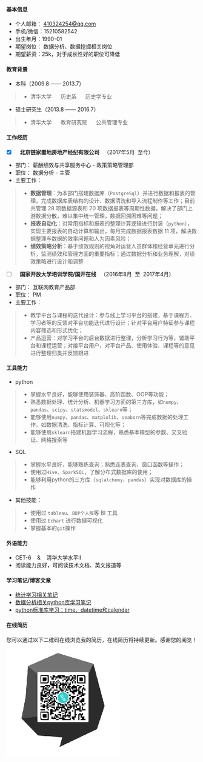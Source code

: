#### 基本信息
* 个人邮箱： 410324254@qq.com
* 手机/微信：15210582542
* 出生年月：1990-01
* 期望岗位： 数据分析、数据挖掘相关岗位
* 期望薪资：25k，对于成长性好的职位可降低 

#### 教育背景
* 本科（2009.8 —— 2013.7）
> * 清华大学  &nbsp;&nbsp;&nbsp;&nbsp; 历史系  &nbsp;&nbsp;&nbsp;&nbsp; 历史学专业
* 硕士研究生（2013.8 —— 2016.7）
> * 清华大学  &nbsp;&nbsp;&nbsp;&nbsp;  教育研究院   &nbsp;&nbsp;&nbsp;&nbsp; 公共管理专业


#### 工作经历
-[x] &nbsp;&nbsp; **北京链家置地房地产经纪有限公司** &nbsp;&nbsp;（2017年5月&nbsp;&nbsp;至今）
- 部门： 薪酬绩效与共享服务中心 - 政策策略管理部
- 职位： 数据分析 - 主管
- 主要工作：
> * **数据管理**：为本部门搭建数据库（`PostgreSql`）并进行数据和报表的管理，完成数据库表结构的设计、数据清洗和导入流程制作等工作；目前共管理 28 项数据源表和 20 项数据报表等周期性数据，解决了部门上游数据分散，难以集中统一管理，数据回溯困难等问题；
> * **报表自动化**：对常用指标和报表的整理计算逻辑进行封装（`python`），实现主要报表的自动计算和输出，每月完成数据报表数据 11 项，解决数据整理与数据的效率问题和人为因素风险；
> * **绩效策略分析**：基于绩效规则的视角对运营人员群体和经营单元进行分析，监测绩效和管理方面的重要指标；通过数据分析和业务理解，对绩效策略进行设计和调整

 -[ ] &nbsp;&nbsp; **国家开放大学培训学院/国开在线** &nbsp;&nbsp;（2016年8月&nbsp;&nbsp;至&nbsp;&nbsp;2017年4月）
- 部门： 互联网教育产品部
- 职位： PM
- 主要工作：
> * 教学平台与课程的迭代设计：参与线上学习平台的搭建，基于课程方、学习者等的反馈对平台功能迭代进行设计；针对平台用户特征参与课程内容筛选和形式优化；
> * 产品运营：对学习平台的后台数据进行整理，分析学习行为等，辅助平台和课程运营；对接平台用户，对平台产品、使用体验、课程等的意见进行整理归类并反馈跟进

#### 工具能力
* python
> * 掌握水平良好，能够使用装饰器、高阶函数、OOP等功能；
> * 熟悉数据处理、统计分析、机器学习方面的第三方库，如`numpy`、`pandas`、`scipy`、`statsmodel`、`sklearn`等；
> * 能够使用`numpy`、`pandas`、`matplolib`、`seaborn`等完成数据的处理工作，如数据清洗、指标计算、可视化等；
> * 能够使用`sklearn`搭建机器学习流程，熟悉基本模型的参数、交叉验证、网格搜索等


* SQL
> * 掌握水平良好，能够熟练查询；熟悉连表查询，窗口函数等操作；
> * 使用过`Hive`、`SparkSQL`，了解分布式数据库的使用；
> * 能够利用python的三方库（`sqlalchemy`、`pandas`）实现对数据库的操作

* 其他技能：
> * 使用过 `tableau`、`BDP个人版`等 BI 工具
> * 使用过 `Echart` 进行数据可视化
> * 掌握基本的`git`操作

#### 外语能力
* CET-6 &nbsp;&nbsp; & &nbsp;&nbsp; 清华大学水平Ⅱ
* 阅读能力良好，可阅读技术文档、英文报道等

#### 学习笔记/博客文章
* [统计学习相关笔记](https://github.com/Bingtuu/statistical_learning_notes)
* [数据分析相关python库学习笔记]()
* [python标准库学习：time、datetime和calendar](https://blog.csdn.net/github_37999869/article/details/100696453)



#### 在线简历
您可以通过以下二维码在线浏览我的简历，在线简历将持续更新。感谢您的阅览！
![resume_QR](/github简历二维码.png)
